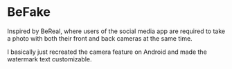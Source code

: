 # BeFake

Inspired by BeReal, where users of the social media app are required to take a photo with both their front and back cameras
at the same time.

I basically just recreated the camera feature on Android and made the watermark text customizable.